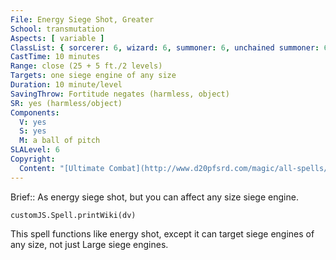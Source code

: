 ```yaml
---
File: Energy Siege Shot, Greater
School: transmutation
Aspects: [ variable ]
ClassList: { sorcerer: 6, wizard: 6, summoner: 6, unchained summoner: 6, occultist: 6 }
CastTime: 10 minutes
Range: close (25 + 5 ft./2 levels)
Targets: one siege engine of any size
Duration: 10 minute/level
SavingThrow: Fortitude negates (harmless, object)
SR: yes (harmless/object)
Components:
  V: yes
  S: yes
  M: a ball of pitch
SLALevel: 6
Copyright:
  Content: "[Ultimate Combat](http://www.d20pfsrd.com/magic/all-spells/e/energy-siege-shot#TOC-Energy-Siege-Shot-Greater)"
---
```

Brief:: As energy siege shot, but you can affect any size siege engine.

```dataviewjs
customJS.Spell.printWiki(dv)
```

This spell functions like energy shot, except it can target siege engines of any size, not just Large siege engines.
